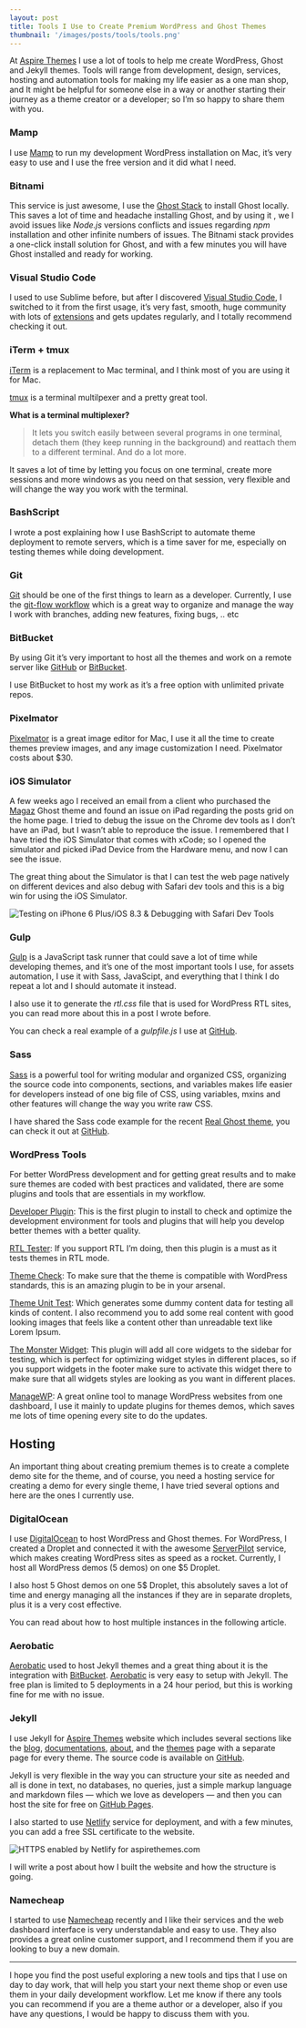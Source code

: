 ```yaml
---
layout: post
title: Tools I Use to Create Premium WordPress and Ghost Themes
thumbnail: '/images/posts/tools/tools.png'
---
```


At [Aspire Themes](http://aspirethemes.com/) I use a lot of tools to help me create WordPress, Ghost and Jekyll themes. Tools will range from development, design, services, hosting and automation tools for making my life easier as a one man shop, and It might be helpful for someone else in a way or another starting their journey as a theme creator or a developer; so I’m so happy to share them with you.

### Mamp

I use [Mamp](https://www.mamp.info/) to run my development WordPress installation on Mac, it’s very easy to use and I use the free version and it did what I need.

### Bitnami

This service is just awesome, I use the [Ghost Stack](https://bitnami.com/stack/ghost) to install Ghost locally. This saves a lot of time and headache installing Ghost, and by using it , we I avoid issues like *Node.js* versions conflicts and issues regarding *npm* installation and other infinite numbers of issues. The Bitnami stack provides a one-click install solution for Ghost, and with a few minutes you will have Ghost installed and ready for working.

### Visual Studio Code

I used to use Sublime before, but after I discovered [Visual Studio Code](https://code.visualstudio.com/), I switched to it from the first usage, it’s very fast, smooth, huge community with lots of [extensions](https://marketplace.visualstudio.com/VSCode) and gets updates regularly, and I totally recommend checking it out.

### iTerm + tmux

[iTerm](https://www.iterm2.com/) is a replacement to Mac terminal, and I think most of you are using it for Mac.

[tmux](https://tmux.github.io/) is a terminal multilpexer and a pretty great tool.

**What is a terminal multiplexer?**

> It lets you switch easily between several programs in one terminal, detach them (they keep running in the background) and reattach them to a different terminal. And do a lot more.

It saves a lot of time by letting you focus on one terminal, create more sessions and more windows as you need on that session, very flexible and will change the way you work with the terminal.

### BashScript

I wrote a post explaining how I use BashScript to automate theme deployment to remote servers, which is a time saver for me, especially on testing themes while doing development.

### Git

[Git](https://git-scm.com/) should be one of the first things to learn as a developer. Currently, I use the [git-flow workflow](http://nvie.com/posts/a-successful-git-branching-model/) which is a great way to organize and manage the way I work with branches, adding new features, fixing bugs, .. etc

### BitBucket

By using Git it’s very important to host all the themes and work on a remote server like [GitHub](https://github.com/) or [BitBucket](http://bitbucket.org/).

I use BitBucket to host my work as it’s a free option with unlimited private repos.

### Pixelmator

[Pixelmator](http://www.pixelmator.com/mac/) is a great image editor for Mac, I use it all the time to create themes preview images, and any image customization I need. Pixelmator costs about $30.

### iOS Simulator

A few weeks ago I received an email from a client who purchased the [Magaz](https://aspirethemes.com/themes/magaz-ghost.html) Ghost theme and found an issue on iPad regarding the posts grid on the home page. I tried to debug the issue on the Chrome dev tools as I don’t have an iPad, but I wasn’t able to reproduce the issue. I remembered that I have tried the iOS Simulator that comes with xCode; so I opened the simulator and picked iPad Device from the Hardware menu, and now I can see the issue.

The great thing about the Simulator is that I can test the web page natively on different devices and also debug with Safari dev tools and this is a big win for using the iOS Simulator.

![Testing on iPhone 6 Plus/iOS 8.3 & Debugging with Safari Dev Tools](/images/posts/tools/tools.png)

### Gulp

[Gulp](http://gulpjs.com/) is a JavaScript task runner that could save a lot of time while developing themes, and it’s one of the most important tools I use, for assets automation, I use it with Sass, JavaScipt, and everything that I think I do repeat a lot and I should automate it instead.

I also use it to generate the *rtl.css* file that is used for WordPress RTL sites, you can read more about this in a post I wrote before.

You can check a real example of a *gulpfile.js* I use at [GitHub](https://gist.github.com/ahmadajmi/c8540178238a6e36601f690e818e7448).

### Sass

[Sass](http://sass-lang.com/) is a powerful tool for writing modular and organized CSS, organizing the source code into components, sections, and variables makes life easier for developers instead of one big file of CSS, using variables, mxins and other features will change the way you write raw CSS.

I have shared the Sass code example for the recent [Real Ghost theme](https://aspirethemes.com/themes/real-ghost.html), you can check it out at [GitHub](https://github.com/ahmadajmi/sass-example).

### WordPress Tools

For better WordPress development and for getting great results and to make sure themes are coded with best practices and validated, there are some plugins and tools that are essentials in my workflow.

[Developer Plugin](http://wordpress.org/extend/plugins/developer/): This is the first plugin to install to check and optimize the development environment for tools and plugins that will help you develop better themes with a better quality.

[RTL Tester](https://wordpress.org/plugins/rtl-tester/): If you support RTL I’m doing, then this plugin is a must as it tests themes in RTL mode.

[Theme Check](https://wordpress.org/plugins/theme-check/): To make sure that the theme is compatible with WordPress standards, this is an amazing plugin to be in your arsenal.

[Theme Unit Test](https://codex.wordpress.org/Theme_Unit_Test): Which generates some dummy content data for testing all kinds of content. I also recommend you to add some real content with good looking images that feels like a content other than unreadable text like Lorem Ipsum.

[The Monster Widget](http://wordpress.org/extend/plugins/monster-widget/): This plugin will add all core widgets to the sidebar for testing, which is perfect for optimizing widget styles in different places, so if you support widgets in the footer make sure to activate this widget there to make sure that all widgets styles are looking as you want in different places.

[ManageWP](https://managewp.com/): A great online tool to manage WordPress websites from one dashboard, I use it mainly to update plugins for themes demos, which saves me lots of time opening every site to do the updates.

## Hosting

An important thing about creating premium themes is to create a complete demo site for the theme, and of course, you need a hosting service for creating a demo for every single theme, I have tried several options and here are the ones I currently use.

### DigitalOcean

I use [DigitalOcean](https://www.digitalocean.com/) to host WordPress and Ghost themes. For WordPress, I created a Droplet and connected it with the awesome [ServerPilot](https://serverpilot.io/) service, which makes creating WordPress sites as speed as a rocket. Currently, I host all WordPress demos (5 demos) on one $5 Droplet.

I also host 5 Ghost demos on one 5$ Droplet, this absolutely saves a lot of time and energy managing all the instances if they are in separate droplets, plus it is a very cost effective.

You can read about how to host multiple instances in the following article.

### Aerobatic

[Aerobatic](https://www.aerobatic.com/) used to host Jekyll themes and a great thing about it is the integration with [BitBucket](http://bitbucket.org/). [Aerobatic](https://www.aerobatic.com/) is very easy to setup with Jekyll. The free plan is limited to 5 deployments in a 24 hour period, but this is working fine for me with no issue.

### Jekyll

I use Jekyll for [Aspire Themes](http://aspirethemes.com/) website which includes several sections like the [blog](http://aspirethemes.com/blog/), [documentations](http://aspirethemes.com/docs/), [about](http://aspirethemes.com/about/), and the [themes](http://aspirethemes.com/themes/) page with a separate page for every theme. The source code is available on [GitHub](https://github.com/aspirethemes/aspirethemes.github.io).

Jekyll is very flexible in the way you can structure your site as needed and all is done in text, no databases, no queries, just a simple markup language and markdown files — which we love as developers — and then you can host the site for free on [GitHub Pages](https://pages.github.com/).

I also started to use [Netlify](https://www.netlify.com/) service for deployment, and with a few minutes, you can add a free SSL certificate to the website.

![HTTPS enabled by Netlify for aspirethemes.com](/images/posts/tools/aspirethemes.png)

I will write a post about how I built the website and how the structure is going.

### Namecheap

I started to use [Namecheap](https://www.namecheap.com/) recently and I like their services and the web dashboard interface is very understandable and easy to use. They also provides a great online customer support, and I recommend them if you are looking to buy a new domain.

---

I hope you find the post useful exploring a new tools and tips that I use on day to day work, that will help you start your next theme shop or even use them in your daily development workflow. Let me know if there any tools you can recommend if you are a theme author or a developer, also if you have any questions, I would be happy to discuss them with you.